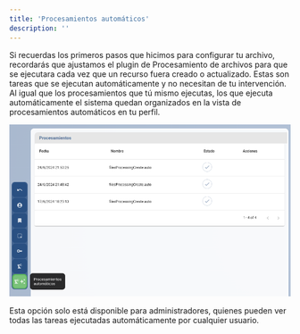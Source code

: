 ```yaml
---
title: 'Procesamientos automáticos'
description: ''
---
```


Si recuerdas los primeros pasos que hicimos para configurar tu archivo, recordarás que ajustamos el plugin de Procesamiento de archivos para que se ejecutara cada vez que un recurso fuera creado o actualizado. Estas son tareas que se ejecutan automáticamente y no necesitan de tu intervención. Al igual que los procesamientos que tú mismo ejecutas, los que ejecuta automáticamente el sistema quedan organizados en la vista de procesamientos automáticos en tu perfil.

![Vista procesamientos automáticos](/imagenes/procesamientos_auto.png)

Esta opción solo está disponible para administradores, quienes pueden ver todas las tareas ejecutadas automáticamente por cualquier usuario.